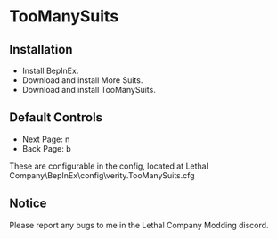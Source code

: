 # TooManySuits

Installation
-

- Install BepInEx.
- Download and install More Suits.
- Download and install TooManySuits.

Default Controls
-

- Next Page: n
- Back Page: b

These are configurable in the config, located at Lethal Company\BepInEx\config\verity.TooManySuits.cfg

Notice
-

Please report any bugs to me in the Lethal Company Modding discord.
